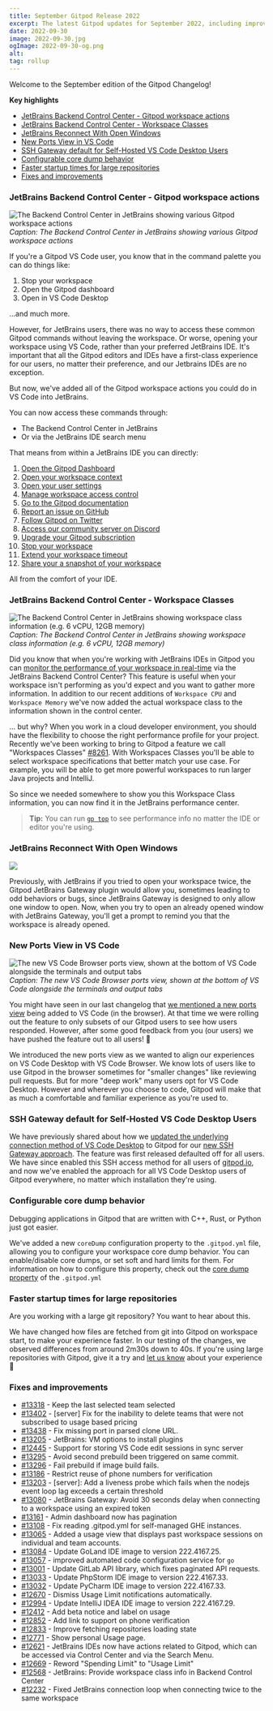 ```yaml
---
title: September Gitpod Release 2022
excerpt: The latest Gitpod updates for September 2022, including improvements for JetBrains, improving the startup times for large repos and lots of other fixes and improvements.
date: 2022-09-30
image: 2022-09-30.jpg
ogImage: 2022-09-30-og.png
alt:
tag: rollup
---
```


<script>
  import Contributors from "$lib/components/changelog/contributors.svelte";
</script>

Welcome to the September edition of the Gitpod Changelog!

**Key highlights**

- [JetBrains Backend Control Center - Gitpod workspace actions](#jetbrains-backend-control-center---gitpod-workspace-actions)
- [JetBrains Backend Control Center - Workspace Classes](#jetbrains-backend-control-center---workspace-classes)
- [JetBrains Reconnect With Open Windows](#jetbrains-reconnect-with-open-windows)
- [New Ports View in VS Code](#new-ports-view-in-vs-code)
- [SSH Gateway default for Self-Hosted VS Code Desktop Users](#ssh-gateway-default-for-self-hosted-vs-code-desktop-users)
- [Configurable core dump behavior](#configurable-core-dump-behavior)
- [Faster startup times for large repositories](#faster-startup-times-for-large-repositories)
- [Fixes and improvements](#fixes-and-improvements)

### JetBrains Backend Control Center - Gitpod workspace actions

![The Backend Control Center in JetBrains showing various Gitpod workspace actions](/images/jetbrains-gateway/workspace-actions.png)
_Caption: The Backend Control Center in JetBrains showing various Gitpod workspace actions_

If you're a Gitpod VS Code user, you know that in the command palette you can do things like:

1. Stop your workspace
2. Open the Gitpod dashboard
3. Open in VS Code Desktop

...and much more.

However, for JetBrains users, there was no way to access these common Gitpod commands without leaving the workspace. Or worse, opening your workspace using VS Code, rather than your preferred JetBrains IDE. It's important that all the Gitpod editors and IDEs have a first-class experience for our users, no matter their preference, and our Jetbrains IDEs are no exception.

But now, we've added all of the Gitpod workspace actions you could do in VS Code into JetBrains.

You can now access these commands through:

- The Backend Control Center in JetBrains
- Or via the JetBrains IDE search menu

That means from within a JetBrains IDE you can directly:

1. [Open the Gitpod Dashboard](https://gitpod.io/)
2. [Open your workspace context](https://www.gitpod.io/docs/introduction/learn-gitpod/context-url)
3. [Open your user settings](https://gitpod.io/settings)
4. [Manage workspace access control](https://www.gitpod.io/docs/integrations)
5. [Go to the Gitpod documentation](https://gitpod.io/docs)
6. [Report an issue on GitHub](https://github.com/gitpod-io/gitpod/issues/new/choose)
7. [Follow Gitpod on Twitter](https://twitter.com/gitpod)
8. [Access our community server on Discord](https://www.gitpod.io/chat)
9. [Upgrade your Gitpod subscription](https://www.gitpod.io/pricing)
10. [Stop your workspace](https://www.gitpod.io/docs/configure/workspaces/workspace-lifecycle#timeouts)
11. [Extend your workspace timeout](https://www.gitpod.io/docs/configure/workspaces/workspace-lifecycle#timeouts)
12. [Share your a snapshot of your workspace](https://www.gitpod.io/docs/configure/workspaces/collaboration#sharing-snapshots)

All from the comfort of your IDE.

### JetBrains Backend Control Center - Workspace Classes

![The Backend Control Center in JetBrains showing workspace class information (e.g. 6 vCPU, 12GB memory)](/images/jetbrains-gateway/jetbrains-backend-control-center.png)
_Caption: The Backend Control Center in JetBrains showing workspace class information (e.g. 6 vCPU, 12GB memory)_

Did you know that when you're working with JetBrains IDEs in Gitpod you can [monitor the performance of your workspace in real-time](/docs/references/ides-and-editors/intellij#workspace-performance) via the JetBrains Backend Control Center? This feature is useful when your workspace isn't performing as you'd expect and you want to gather more information. In addition to our recent additions of `Workspace CPU` and `Workspace Memory` we've now added the actual workspace class to the information shown in the control center.

... but why? When you work in a cloud developer environment, you should have the flexibility to choose the right performance profile for your project. Recently we've been working to bring to Gitpod a feature we call "Workspaces Classes" [#8261](https://github.com/gitpod-io/gitpod/issues/8261). With Workspaces Classes you'll be able to select workspace specifications that better match your use case. For example, you will be able to get more powerful workspaces to run larger Java projects and IntelliJ.

So since we needed somewhere to show you this Workspace Class information, you can now find it in the JetBrains performance center.

> **Tip:** You can run [`gp top`](https://www.gitpod.io/docs/command-line-interface#top) to see performance info no matter the IDE or editor you're using.

### JetBrains Reconnect With Open Windows

![](/images/jetbrains-gateway/intellij-workspace-already-open.png)

Previously, with JetBrains if you tried to open your workspace twice, the Gitpod JetBrains Gateway plugin would allow you, sometimes leading to odd behaviors or bugs, since JetBrains Gateway is designed to only allow one window to open. Now, when you try to open an already opened window with JetBrains Gateway, you'll get a prompt to remind you that the workspace is already opened.

### New Ports View in VS Code

![The new VS Code Browser ports view, shown at the bottom of VS Code alongside the terminals and output tabs](/images/changelog/2022-08-01/ports.png)
_Caption: The new VS Code Browser ports view, shown at the bottom of VS Code alongside the terminals and output tabs_

You might have seen in our last changelog that [we mentioned a new ports view](https://www.gitpod.io/changelog/new-ports-explorer-changelog-view-and-connection-improvements-for-vs-code#new-ports-explorer-in-vs-code-browser) being added to VS Code (in the browser). At that time we were rolling out the feature to only subsets of our Gitpod users to see how users responded. However, after some good feedback from you (our users) we have pushed the feature out to all users! 🥳

We introduced the new ports view as we wanted to align our experiences on VS Code Desktop with VS Code Browser. We know lots of users like to use Gitpod in the browser sometimes for "smaller changes" like reviewing pull requests. But for more "deep work" many users opt for VS Code Desktop. However and wherever you choose to code, Gitpod will make that as much a comfortable and familiar experience as you're used to.

### SSH Gateway default for Self-Hosted VS Code Desktop Users

We have previously shared about how we [updated the underlying connection method of VS Code Desktop](https://www.gitpod.io/blog/vscode-desktop-ssh-updates) to Gitpod for our [new SSH Gateway approach](/docs/references/ides-and-editors/vscode#connecting-to-vs-code-desktop-ssh). The feature was first released defaulted off for all users. We have since enabled this SSH access method for all users of [gitpod.io](http://gitpod.io/), and now we've enabled the approach for all VS Code Desktop users of Gitpod everywhere, no matter which installation they're using.

### Configurable core dump behavior

Debugging applications in Gitpod that are written with C++, Rust, or Python just got easier.

We've added a new `coreDump` configuration property to the `.gitpod.yml` file, allowing you to configure your workspace core dump behavior. You can enable/disable core dumps, or set soft and hard limits for them. For information on how to configure this property, check out the [core dump property](https://www.gitpod.io/docs/references/gitpod-yml#coredump) of the `.gitpod.yml`

### Faster startup times for large repositories

Are you working with a large git repository? You want to hear about this.

We have changed how files are fetched from git into Gitpod on workspace start, to make your experience faster. In our testing of the changes, we observed differences from around 2m30s down to 40s. If you're using large repositories with Gitpod, give it a try and [let us know](https://gitpod.io/support) about your experience 🚀

### Fixes and improvements

- [#13318](https://github.com/gitpod-io/gitpod/pull/13318) - Keep the last selected team selected <Contributors usernames="gtsiolis,laushinka,svenefftinge" />
- [#13402](https://github.com/gitpod-io/gitpod/pull/13402) - [server] Fix for the inability to delete teams that were not subscribed to usage based pricing <Contributors usernames="andrew-farries,jankeromnes" />
- [#13438](https://github.com/gitpod-io/gitpod/pull/13438) - Fix missing port in parsed clone URL. <Contributors usernames="AlexTugarev,geropl" />
- [#13205](https://github.com/gitpod-io/gitpod/pull/13205) - JetBrains: VM options to install plugins <Contributors usernames="akosyakov,andreafalzetti,filiptronicek,subinamathew" />
- [#12445](https://github.com/gitpod-io/gitpod/pull/12445) - Support for storing VS Code edit sessions in sync server <Contributors usernames="akosyakov,andrew-farries,filiptronicek,jeanp413,mustard-mh" />
- [#13295](https://github.com/gitpod-io/gitpod/pull/13295) - Avoid second prebuild been triggered on same commit. <Contributors usernames="AlexTugarev,geropl" />
- [#13296](https://github.com/gitpod-io/gitpod/pull/13296) - Fail prebuild if image build fails. <Contributors usernames="AlexTugarev,easyCZ" />
- [#13186](https://github.com/gitpod-io/gitpod/pull/13186) - Restrict reuse of phone numbers for verification <Contributors usernames="atduarte,easyCZ,svenefftinge" />
- [#13203](https://github.com/gitpod-io/gitpod/pull/13203) - [server]: Add a liveness probe which fails when the nodejs event loop lag exceeds a certain threshold <Contributors usernames="andrew-farries,easyCZ" />
- [#13080](https://github.com/gitpod-io/gitpod/pull/13080) - JetBrains Gateway: Avoid 30 seconds delay when connecting to a workspace using an expired token <Contributors usernames="andreafalzetti,felladrin" />
- [#13161](https://github.com/gitpod-io/gitpod/pull/13161) - Admin dashboard now has pagination <Contributors usernames="easyCZ,geropl,svenefftinge" />
- [#13108](https://github.com/gitpod-io/gitpod/pull/13108) - Fix reading .gitpod.yml for self-managed GHE instances. <Contributors usernames="AlexTugarev,geropl" />
- [#13065](https://github.com/gitpod-io/gitpod/pull/13065) - Added a usage view that displays past workspace sessions on individual and team accounts. <Contributors usernames="easyCZ,jldec,svenefftinge" />
- [#13084](https://github.com/gitpod-io/gitpod/pull/13084) - Update GoLand IDE image to version 222.4167.25. <Contributors usernames="felladrin" />
- [#13057](https://github.com/gitpod-io/gitpod/pull/13057) - improved automated code configuration service for `go` <Contributors usernames="Siddhant-K-code,svenefftinge" />
- [#13001](https://github.com/gitpod-io/gitpod/pull/13001) - Update GitLab API library, which fixes paginated API requests. <Contributors usernames="AlexTugarev,gtsiolis,metcalfc,svenefftinge" />
- [#13033](https://github.com/gitpod-io/gitpod/pull/13033) - Update PhpStorm IDE image to version 222.4167.33. <Contributors usernames="felladrin" />
- [#13032](https://github.com/gitpod-io/gitpod/pull/13032) - Update PyCharm IDE image to version 222.4167.33. <Contributors usernames="felladrin" />
- [#12670](https://github.com/gitpod-io/gitpod/pull/12670) - Dismiss Usage Limit notifications automatically. <Contributors usernames="AlexTugarev,geropl,jldec,svenefftinge" />
- [#12994](https://github.com/gitpod-io/gitpod/pull/12994) - Update IntelliJ IDEA IDE image to version 222.4167.29. <Contributors usernames="felladrin" />
- [#12412](https://github.com/gitpod-io/gitpod/pull/12412) - Add beta notice and label on usage <Contributors usernames="easyCZ,filiptronicek,gtsiolis,laushinka" />
- [#12852](https://github.com/gitpod-io/gitpod/pull/12852) - Add link to support on phone verification <Contributors usernames="gtsiolis,svenefftinge" />
- [#12833](https://github.com/gitpod-io/gitpod/pull/12833) - Improve fetching repositories loading state <Contributors usernames="gtsiolis,svenefftinge" />
- [#12771](https://github.com/gitpod-io/gitpod/pull/12771) - Show personal Usage page. <Contributors usernames="AlexTugarev,andrew-farries" />
- [#12621](https://github.com/gitpod-io/gitpod/pull/12621) - JetBrains IDEs now have actions related to Gitpod, which can be accessed via Control Center and via the Search Menu. <Contributors usernames="akosyakov,andreafalzetti,felladrin" />
- [#12669](https://github.com/gitpod-io/gitpod/pull/12669) - Reword "Spending Limit" to "Usage Limit" <Contributors usernames="AlexTugarev,andrew-farries,jldec" />
- [#12568](https://github.com/gitpod-io/gitpod/pull/12568) - JetBrains: Provide workspace class info in Backend Control Center <Contributors usernames="akosyakov,andreafalzetti,felladrin" />
- [#12232](https://github.com/gitpod-io/gitpod/pull/12232) - Fixed JetBrains connection loop when connecting twice to the same workspace <Contributors usernames="akosyakov,andreafalzetti,felladrin" />
